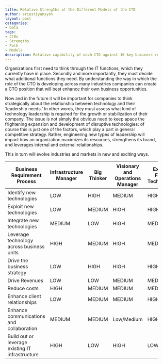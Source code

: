 ```yaml
---
title: Relative Strengths of the Different Models of the CTO
author: ariestiyansyah
layout: post
categories:
- Data
tags:
- CTOs
- Strengths
- Path
- Models
description: Relative capability of each CTO against 10 key business requirements and processes
---
```

Organizations first need to think through the IT functions, which they currently have in place. Secondly and more importantly, they must decide what additional functions they need. By understanding the way in which the role of the CTO is developing across many industries companies can create a CTO position that will best enhance their own business opportunities. 

Now and in the future it will be important for companies to think strategically about the relationship between technology and their ‘leadership needs.’ In other words, they must assess what kind of technology leadership is required for the growth or stabilization of their company. The issue is not simply the obvious need to keep apace the frightening expansion and development of disruptive technologies: of course this is just one of the factors, which play a part in general competitive strategy. Rather, engineering new types of leadership will impact how an organization maximizes its resources, strengthens its brand, and leverages internal and external relationships. 

This in turn will evolve industries and markets in new and exciting ways.

| Business Requirement Process | Infrastructure Manager | Big Thinker  | Visionary and Operations Manager | External Facing Technologist |
|------------------------------|------------------------|--------------|----------------------------------|------------------------------|
|Identify new technologies     | LOW                    | HIGH         | MEDIUM                           | HIGH                         |
|Exploit new technologies | LOW | MEDIUM | HIGH | HIGH |
|Integrate new technologies |MEDIUM | LOW | HIGH | MEDIUM |
|Leverage technology across business units | HIGH | MEDIUM | HIGH | MEDIUM |
|Drive the business strategy | LOW | HIGH | HIGH | HIGH |
|Drive Revenues | LOW | LOW | MEDIUM | MEDIUM |
|Reduce costs | HIGH | MEDIUM | MEDIUM | MEDIUM |
|Enhance client relationships|  LOW | MEDIUM | MEDIUM | HIGH |
|Enhance communications and collaboration | MEDIUM | MEDIUM | Low/Medium | HIGH |
|Build out or leverage existing IT infrastructure | HIGH | LOW | HIGH | LOW |                           
